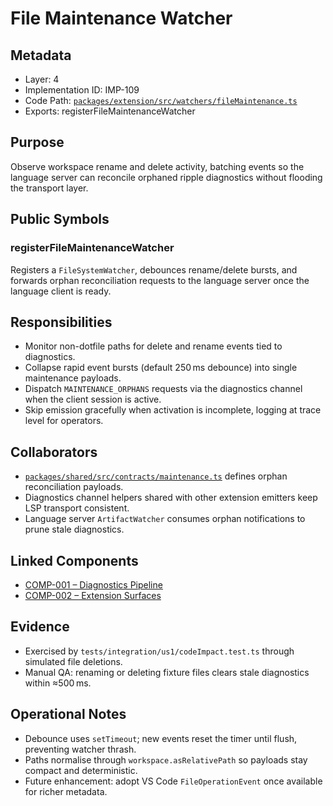 # File Maintenance Watcher

## Metadata
- Layer: 4
- Implementation ID: IMP-109
- Code Path: [`packages/extension/src/watchers/fileMaintenance.ts`](../../../packages/extension/src/watchers/fileMaintenance.ts)
- Exports: registerFileMaintenanceWatcher

## Purpose
Observe workspace rename and delete activity, batching events so the language server can reconcile orphaned ripple diagnostics without flooding the transport layer.

## Public Symbols

### registerFileMaintenanceWatcher
Registers a `FileSystemWatcher`, debounces rename/delete bursts, and forwards orphan reconciliation requests to the language server once the language client is ready.

## Responsibilities
- Monitor non-dotfile paths for delete and rename events tied to diagnostics.
- Collapse rapid event bursts (default 250 ms debounce) into single maintenance payloads.
- Dispatch `MAINTENANCE_ORPHANS` requests via the diagnostics channel when the client session is active.
- Skip emission gracefully when activation is incomplete, logging at trace level for operators.

## Collaborators
- [`packages/shared/src/contracts/maintenance.ts`](../../../packages/shared/src/contracts/maintenance.ts) defines orphan reconciliation payloads.
- Diagnostics channel helpers shared with other extension emitters keep LSP transport consistent.
- Language server `ArtifactWatcher` consumes orphan notifications to prune stale diagnostics.

## Linked Components
- [COMP-001 – Diagnostics Pipeline](../../layer-3/diagnostics-pipeline.mdmd.md)
- [COMP-002 – Extension Surfaces](../../layer-3/extension-surfaces.mdmd.md)

## Evidence
- Exercised by `tests/integration/us1/codeImpact.test.ts` through simulated file deletions.
- Manual QA: renaming or deleting fixture files clears stale diagnostics within ≈500 ms.

## Operational Notes
- Debounce uses `setTimeout`; new events reset the timer until flush, preventing watcher thrash.
- Paths normalise through `workspace.asRelativePath` so payloads stay compact and deterministic.
- Future enhancement: adopt VS Code `FileOperationEvent` once available for richer metadata.
